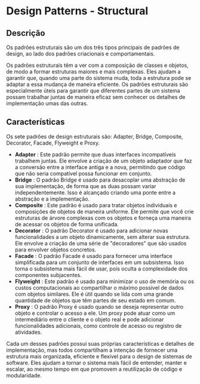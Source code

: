 # Design Patterns - Structural

## Descrição

Os padrões estruturais são um dos três tipos principais de padrões de design, ao lado dos padrões criacionais e comportamentais.

Os padrões estruturais têm a ver com a composição de classes e objetos, de modo a formar estruturas maiores e mais complexas. Eles ajudam a garantir que, quando uma parte do sistema muda, toda a estrutura pode se adaptar a essa mudança de maneira eficiente. Os padrões estruturais são especialmente úteis para garantir que diferentes partes de um sistema possam trabalhar juntas de maneira eficaz sem conhecer os detalhes de implementação umas das outras.

## Características

Os sete padrões de design estruturais são: Adapter, Bridge, Composite, Decorator, Facade, Flyweight e Proxy.

- **Adapter** : Este padrão permite que duas interfaces incompatíveis trabalhem juntas. Ele envolve a criação de um objeto adaptador que faz a conversão entre a interface antiga e a nova, permitindo que código que não seria compatível possa funcionar em conjunto.
- **Bridge** : O padrão Bridge é usado para desacoplar uma abstração de sua implementação, de forma que as duas possam variar independentemente. Isso é alcançado criando uma ponte entre a abstração e a implementação.
- **Composite** : Este padrão é usado para tratar objetos individuais e composições de objetos de maneira uniforme. Ele permite que você crie estruturas de árvore complexas com os objetos e forneça uma maneira de acessar os objetos de forma unificada.
- **Decorator** : O padrão Decorator é usado para adicionar novas funcionalidades a um objeto dinamicamente, sem alterar sua estrutura. Ele envolve a criação de uma série de "decoradores" que são usados para envolver objetos concretos.
- **Facade** : O padrão Facade é usado para fornecer uma interface simplificada para um conjunto de interfaces em um subsistema. Isso torna o subsistema mais fácil de usar, pois oculta a complexidade dos componentes subjacentes.
- **Flyweight** : Este padrão é usado para minimizar o uso de memória ou os custos computacionais ao compartilhar o máximo possível de dados com objetos similares. Ele é útil quando se lida com uma grande quantidade de objetos que têm partes de seu estado em comum.
- **Proxy** : O padrão Proxy é usado quando se deseja representar outro objeto e controlar o acesso a ele. Um proxy pode atuar como um intermediário entre o cliente e o objeto real e pode adicionar funcionalidades adicionais, como controle de acesso ou registro de atividades.

Cada um desses padrões possui suas próprias características e detalhes de implementação, mas todos compartilham a intenção de fornecer uma estrutura mais organizada, eficiente e flexível para o design de sistemas de software. Eles ajudam a tornar o sistema mais fácil de entender, manter e escalar, ao mesmo tempo em que promovem a reutilização de código e modularidade.
